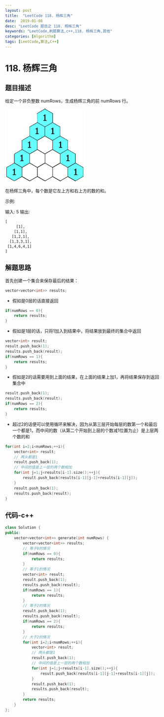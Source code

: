 ```yaml
---
layout: post
title:  "LeetCode 118. 杨辉三角"
date:  2019-01-08
desc: "LeetCode 题目之 118. 杨辉三角"
keywords: "LeetCode,刷题算法,c++,118. 杨辉三角,其他"
categories: [Algorithm]
tags: [LeetCode,算法,C++]
---
```

# 118. 杨辉三角

## 题目描述

给定一个非负整数 numRows，生成杨辉三角的前 numRows 行。

![PascalTriangleAnimated2](/assets/images/2019/2019-01/3.gif)

在杨辉三角中，每个数是它左上方和右上方的数的和。

示例:

输入: 5
输出:<br />

```
[
     [1],
    [1,1],
   [1,2,1],
  [1,3,3,1],
 [1,4,6,4,1]
]
```

## 解题思路

首先创建一个集合来保存最后的结果：

```cpp
vector<vector<int>> results;
```

- 假如是0层的话直接返回

```cpp
if(numRows == 0){
    return results;
}
```

- 假如是1层的话，只将1加入到结果中，将结果放到最终的集合中返回

```cpp
vector<int> result;
result.push_back(1);
results.push_back(result);
if(numRows == 1){
    return results;
}
```

- 假如是2的话需要用到上面的结果，在上面的结果上加1，再将结果保存到返回集合中

```cpp
result.push_back(1);
results.push_back(result);
if(numRows == 2){
    return results;
}
```

- 超过2的话便可以使用循环来解决，因为从第三层开始每层的数第一个和最后一个都是1，而中间的数（从第二个开始到上层的个数减1位置为止）是上层两个数的和

```cpp
for(int i=2;i<numRows;++i){
    vector<int> result;
    // 两头都是1
    result.push_back(1);
    // 中间的值是上一层的两个数相加
    for(int j=1;j<results[i-1].size();++j){
        result.push_back(results[i-1][j-1]+results[i-1][j]);
    }
    result.push_back(1);
    results.push_back(result);
}
```

## 代码-c++

```cpp
class Solution {
public:
    vector<vector<int>> generate(int numRows) {
        vector<vector<int>> results;
        // 等于0的情况
        if(numRows == 0){
            return results;
        }
        // 等于1的情况
        vector<int> result;
        result.push_back(1);
        results.push_back(result);
        if(numRows == 1){
            return results;
        }
        // 等于2的情况
        result.push_back(1);
        results.push_back(result);
        if(numRows == 2){
            return results;
        }
        // 大于2的情况
        for(int i=2;i<numRows;++i){
            vector<int> result;
            // 两头都是1
            result.push_back(1);
            // 中间的值是上一层的两个数相加
            for(int j=1;j<results[i-1].size();++j){
                result.push_back(results[i-1][j-1]+results[i-1][j]);
            }
            result.push_back(1);
            results.push_back(result);
        }
        return results;
    }
};
```